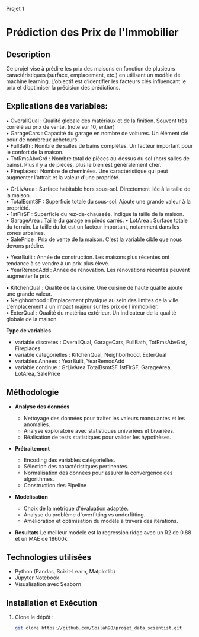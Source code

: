 Projet 1
# Prédiction des Prix de l'Immobilier 
 
## Description
Ce projet vise à prédire les prix des maisons en fonction de plusieurs caractéristiques (surface, emplacement, etc.) en utilisant un modèle de machine learning. L’objectif est d’identifier les facteurs clés influençant le prix et d’optimiser la précision des prédictions.

## Explications des variables: 

• OverallQual : Qualité globale des matériaux et de la finition. Souvent très corrélé au prix de vente. (note sur 10, entier)  
• GarageCars : Capacité du garage en nombre de voitures. Un élément clé pour de nombreux acheteurs.   
• FullBath : Nombre de salles de bains complètes. Un facteur important pour le confort de la maison.    
• TotRmsAbvGrd : Nombre total de pièces au-dessus du sol (hors salles de bains). Plus il y a de pièces, plus le bien est généralement cher.  
• Fireplaces : Nombre de cheminées. Une caractéristique qui peut augmenter l'attrait et la valeur d'une propriété. 

• GrLivArea : Surface habitable hors sous-sol. Directement liée à la taille de la maison.  
• TotalBsmtSF : Superficie totale du sous-sol. Ajoute une grande valeur à la propriété.  
• 1stFlrSF : Superficie du rez-de-chaussée. Indique la taille de la maison.  
• GarageArea : Taille du garage en pieds carrés. 
• LotArea : Surface totale du terrain. La taille du lot est un facteur important, notamment dans les zones urbaines.  
• SalePrice : Prix de vente de la maison. C'est la variable cible que nous devons prédire. 

• YearBuilt : Année de construction. Les maisons plus récentes ont tendance à se vendre à un prix plus élevé.  
• YearRemodAdd : Année de rénovation. Les rénovations récentes peuvent augmenter le prix.  

• KitchenQual : Qualité de la cuisine. Une cuisine de haute qualité ajoute une grande valeur.  
• Neighborhood : Emplacement physique au sein des limites de la ville. L'emplacement a un impact majeur sur les prix de l'immobilier.  
• ExterQual : Qualité du matériau extérieur. Un indicateur de la qualité globale de la maison. 

**Type de variables**   
- variable discretes : OverallQual, GarageCars, FullBath, TotRmsAbvGrd, Fireplaces   
- variable categorielles : KitchenQual, Neighborhood, ExterQual 
- variables Années :  YearBuilt, YearRemodAdd  
- variable continue : GrLivArea	TotalBsmtSF	1stFlrSF, GarageArea, LotArea, 	SalePrice
  
## Méthodologie
- **Analyse des données**
  - Nettoyage des données pour traiter les valeurs manquantes et les anomalies.
  - Analyse exploratoire avec statistiques univariées et bivariées.
  - Réalisation de tests statistiques pour valider les hypothèses.
  
- **Prétraitement**
  - Encoding des variables catégorielles.
  - Sélection des caractéristiques pertinentes.
  - Normalisation des données pour assurer la convergence des algorithmes.
  - Construction des Pipeline

- **Modélisation**
  - Choix de la métrique d'évaluation adaptée.
  - Analyse du problème d'overfitting vs underfitting.
  - Amélioration et optimisation du modèle à travers des itérations.
 
- **Resultats**
  Le meilleur modele est la regression ridge avec un R2 de 0.88 et un MAE de 18600k

## Technologies utilisées
- Python (Pandas, Scikit-Learn, Matplotlib)
- Jupyter Notebook
- Visualisation avec Seaborn

## Installation et Exécution
1. Clone le dépôt :
   ```bash
   git clone https://github.com/Soilah98/projet_data_scientist.git
